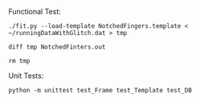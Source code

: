 Functional Test:

	./fit.py --load-template NotchedFingers.template < ~/runningDataWithGlitch.dat > tmp

	diff tmp NotchedFinters.out

	rm tmp
	
Unit Tests:

	python -m unittest test_Frame test_Template test_DB
